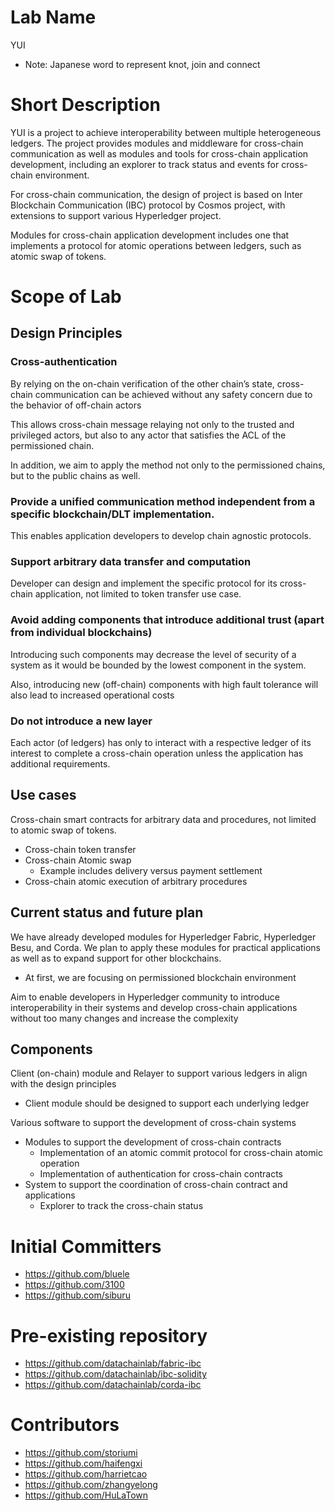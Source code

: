 # Lab Name
YUI
* Note: Japanese word to represent knot, join and connect

# Short Description
YUI is a project to achieve interoperability between multiple heterogeneous ledgers. The project provides modules and middleware for cross-chain communication as well as modules and tools for cross-chain application development, including an explorer to track status and events for cross-chain environment.

For cross-chain communication, the design of project is based on Inter Blockchain Communication (IBC) protocol by Cosmos project, with extensions to support various Hyperledger project.

Modules for cross-chain application development includes one that implements a protocol for atomic operations between ledgers, such as atomic swap of tokens.


# Scope of Lab
## Design Principles
### Cross-authentication
By relying on the on-chain verification of the other chain’s state, cross-chain communication can be achieved without any safety concern due to the behavior of off-chain actors

This allows cross-chain message relaying not only to the trusted and privileged actors, but also to any actor that satisfies the ACL of the permissioned chain.

In addition, we aim to apply the method not only to the permissioned chains, but to the public chains as well.

### Provide a unified communication method independent from a specific blockchain/DLT implementation.
This enables application developers to develop chain agnostic protocols.

### Support arbitrary data transfer and computation
Developer can design and implement the specific protocol for its cross-chain application, not limited to token transfer use case.

### Avoid adding components that introduce additional trust (apart from individual blockchains)
Introducing such components may decrease the level of security of a system as it would be bounded by the lowest component in the system.

Also, introducing new (off-chain) components with high fault tolerance will also lead to increased operational costs

### Do not introduce a new layer
Each actor (of ledgers) has only to interact with a respective ledger of its interest to complete a cross-chain operation unless the application has additional requirements.

## Use cases
Cross-chain smart contracts for arbitrary data and procedures, not limited to atomic swap of tokens.
- Cross-chain token transfer
- Cross-chain Atomic swap
  - Example includes delivery versus payment settlement
- Cross-chain atomic execution of arbitrary procedures

## Current status and future plan
We have already developed modules for Hyperledger Fabric, Hyperledger Besu, and Corda. We plan to apply these modules for practical applications as well as to expand support for other blockchains.
- At first, we are focusing on permissioned blockchain environment

Aim to enable developers in Hyperledger community to introduce interoperability in their systems and develop cross-chain applications without too many changes and increase the complexity

## Components
Client (on-chain) module and Relayer to support various ledgers in align with the design principles
- Client module should be designed to support each underlying ledger

Various software to support the development of cross-chain systems
- Modules to support the development of cross-chain contracts
  - Implementation of an atomic commit protocol for cross-chain atomic operation
  - Implementation of authentication for cross-chain contracts
- System to support the coordination of cross-chain contract and applications
  - Explorer to track the cross-chain status


# Initial Committers
- https://github.com/bluele
- https://github.com/3100
- https://github.com/siburu


# Pre-existing repository
- https://github.com/datachainlab/fabric-ibc
- https://github.com/datachainlab/ibc-solidity
- https://github.com/datachainlab/corda-ibc


# Contributors
- https://github.com/storiumi
- https://github.com/haifengxi
- https://github.com/harrietcao
- https://github.com/zhangyelong
- https://github.com/HuLaTown
